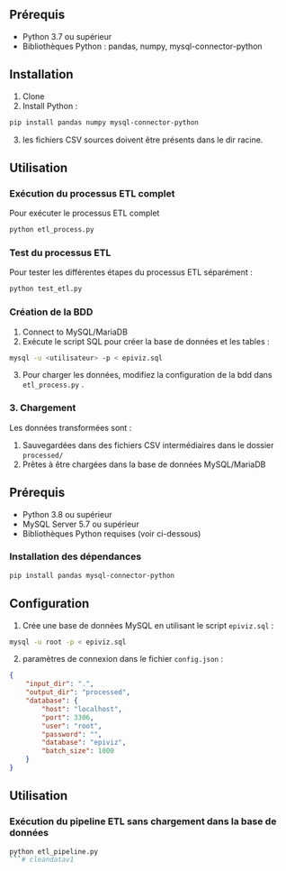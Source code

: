 
## Prérequis

- Python 3.7 ou supérieur
- Bibliothèques Python : pandas, numpy, mysql-connector-python


## Installation

1. Clone
2. Install Python :

```bash
pip install pandas numpy mysql-connector-python
```

3. les fichiers CSV sources doivent être présents dans le dir racine.

## Utilisation

### Exécution du processus ETL complet

Pour exécuter le processus ETL complet

```bash
python etl_process.py
```

### Test du processus ETL

Pour tester les différentes étapes du processus ETL séparément :

```bash
python test_etl.py
```

### Création de la BDD

1. Connect to MySQL/MariaDB
2. Exécute le script SQL pour créer la base de données et les tables :

```bash
mysql -u <utilisateur> -p < epiviz.sql
```

3. Pour charger les données, modifiez la configuration de la bdd dans `etl_process.py` .

### 3. Chargement

Les données transformées sont :
1. Sauvegardées dans des fichiers CSV intermédiaires dans le dossier `processed/`
2. Prêtes à être chargées dans la base de données MySQL/MariaDB

## Prérequis

- Python 3.8 ou supérieur
- MySQL Server 5.7 ou supérieur
- Bibliothèques Python requises (voir ci-dessous)

### Installation des dépendances

```bash
pip install pandas mysql-connector-python
```

## Configuration

1. Crée une base de données MySQL en utilisant le script `epiviz.sql` :

```bash
mysql -u root -p < epiviz.sql
```

2.  paramètres de connexion dans le fichier `config.json` :

```json
{
    "input_dir": ".",
    "output_dir": "processed",
    "database": {
        "host": "localhost",
        "port": 3306,
        "user": "root",
        "password": "",
        "database": "epiviz",
        "batch_size": 1000
    }
}
```

## Utilisation

### Exécution du pipeline ETL sans chargement dans la base de données

```bash
python etl_pipeline.py
```#   c l e a n d a t a v 1  
 